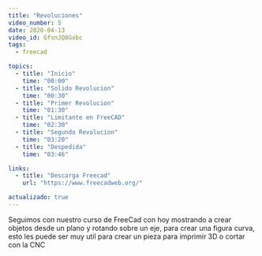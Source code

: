 ```yaml
---
title: "Revoluciones"
video_number: 5
date: 2020-04-13
video_id: GfsnJQ8Gxbc
tags:
  - freecad

topics:
  - title: "Inicio"
    time: "00:00"
  - title: "Solido Revolucion"
    time: "00:30"
  - title: "Primer Revolucion"
    time: "01:30"
  - title: "Limitante en FreeCAD"
    time: "02:30"
  - title: "Segundo Revolucion"
    time: "03:20"
  - title: "Despedida"
    time: "03:46"

links:
  - title: "Descarga Freecad"
    url: "https://www.freecadweb.org/"

actualizado: true
---
```


Seguimos con nuestro curso de FreeCad con hoy mostrando a crear objetos desde un plano y rotando sobre un eje, para crear una figura curva, esto les puede ser muy util para crear un pieza para imprimir 3D o cortar con la CNC
